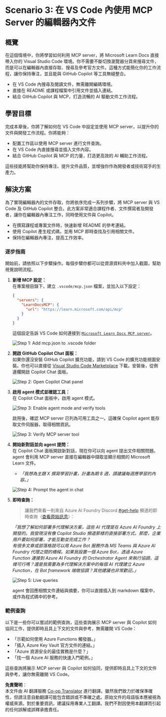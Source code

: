 <!--
CO_OP_TRANSLATOR_METADATA:
{
  "original_hash": "db532b1ec386c9ce38c791653dc3c881",
  "translation_date": "2025-07-14T06:47:56+00:00",
  "source_file": "09-CaseStudy/docs-mcp/solution/scenario3/README.md",
  "language_code": "hk"
}
-->
# Scenario 3: 在 VS Code 內使用 MCP Server 的編輯器內文件

## 概覽

在這個情境中，你將學習如何利用 MCP server，將 Microsoft Learn Docs 直接帶入你的 Visual Studio Code 環境。你不需要不斷切換瀏覽器分頁來搜尋文件，而是可以在編輯器內直接存取、搜尋及參考官方文件。這種方式能簡化你的工作流程，讓你保持專注，並且能與 GitHub Copilot 等工具無縫整合。

- 在 VS Code 內搜尋及閱讀文件，無需離開編碼環境。
- 直接在 README 或課程檔案中引用文件並插入連結。
- 結合 GitHub Copilot 與 MCP，打造流暢的 AI 驅動文件工作流程。

## 學習目標

完成本章後，你將了解如何在 VS Code 中設定並使用 MCP server，以提升你的文件與開發工作流程。你將能夠：

- 配置工作區以使用 MCP server 進行文件查詢。
- 在 VS Code 內直接搜尋並插入文件內容。
- 結合 GitHub Copilot 與 MCP 的力量，打造更高效的 AI 輔助工作流程。

這些技能將幫助你保持專注、提升文件品質，並增強你作為開發者或技術寫手的生產力。

## 解決方案

為了實現編輯器內的文件存取，你將依序完成一系列步驟，將 MCP server 與 VS Code 及 GitHub Copilot 整合。此方案非常適合課程作者、文件撰寫者及開發者，讓你在編輯器內專注工作，同時使用文件與 Copilot。

- 在撰寫課程或專案文件時，快速新增 README 的參考連結。
- 使用 Copilot 產生程式碼，並用 MCP 即時查找及引用相關文件。
- 保持在編輯器內專注，提高工作效率。

### 逐步指南

開始前，請依照以下步驟操作。每個步驟你都可以從資源資料夾中加入截圖，幫助視覺說明流程。

1. **新增 MCP 設定：**  
   在專案根目錄下，建立 `.vscode/mcp.json` 檔案，並加入以下設定：  
   ```json
   {
     "servers": {
       "LearnDocsMCP": {
         "url": "https://learn.microsoft.com/api/mcp"
       }
     }
   }
   ```  
   這個設定告訴 VS Code 如何連接到 [`Microsoft Learn Docs MCP server`](https://github.com/MicrosoftDocs/mcp)。

   ![Step 1: Add mcp.json to .vscode folder](../../../../../../translated_images/step1-mcp-json.c06a007fccc3edfaf0598a31903c9ec71476d9fd3ae6c1b2b4321fd38688ca4b.hk.png)
    
2. **開啟 GitHub Copilot Chat 面板：**  
   如果你還沒安裝 GitHub Copilot 擴充功能，請到 VS Code 的擴充功能視圖安裝。你也可以直接從 [Visual Studio Code Marketplace](https://marketplace.visualstudio.com/items?itemName=GitHub.copilot-chat) 下載。安裝後，從側邊欄開啟 Copilot Chat 面板。

   ![Step 2: Open Copilot Chat panel](../../../../../../translated_images/step2-copilot-panel.f1cc86e9b9b8cd1a85e4df4923de8bafee4830541ab255e3c90c09777fed97db.hk.png)

3. **啟用 agent 模式並確認工具：**  
   在 Copilot Chat 面板中，啟用 agent 模式。

   ![Step 3: Enable agent mode and verify tools](../../../../../../translated_images/step3-agent-mode.cdc32520fd7dd1d149c3f5226763c1d85a06d3c041d4cc983447625bdbeff4d4.hk.png)

   啟用後，確認 MCP server 已列為可用工具之一。這確保 Copilot agent 能存取文件伺服器，取得相關資訊。

   ![Step 3: Verify MCP server tool](../../../../../../translated_images/step3-verify-mcp-tool.76096a6329cbfecd42888780f322370a0d8c8fa003ed3eeb7ccd23f0fc50c1ad.hk.png)

4. **開始新對話並向 agent 提問：**  
   在 Copilot Chat 面板開啟新對話，現在你可以向 agent 提出文件相關問題。agent 會利用 MCP server 直接在編輯器中擷取並顯示相關的 Microsoft Learn 文件。

   - *「我想為主題 X 撰寫學習計畫，計畫為期 8 週，請建議每週應學習的內容。」*

   ![Step 4: Prompt the agent in chat](../../../../../../translated_images/step4-prompt-chat.12187bb001605efc5077992b621f0fcd1df12023c5dce0464f8eb8f3d595218f.hk.png)

5. **即時查詢：**

   > 讓我們來看一則來自 Azure AI Foundry Discord [#get-help](https://discord.gg/D6cRhjHWSC) 頻道的即時查詢（[查看原始訊息](https://discord.com/channels/1113626258182504448/1385498306720829572)）：
   
   *「我想了解如何部署多代理解決方案，這些 AI 代理是在 Azure AI Foundry 上開發的。我發現沒有像 Copilot Studio 頻道那樣的直接部署方式。那麼，企業用戶要如何部署，才能互動並完成工作？  
   有很多文章或部落格說可以用 Azure Bot 服務作為 MS Teams 與 Azure AI Foundry 代理之間的橋樑。如果我設置一個 Azure Bot，透過 Azure Function 連接到 Azure AI Foundry 的 Orchestrator Agent 來執行協調，這樣可行嗎？還是我需要為多代理解決方案中的每個 AI 代理建立 Azure Function，在 Bot framework 端做協調？其他建議也非常歡迎。」*

   ![Step 5: Live queries](../../../../../../translated_images/step5-live-queries.49db3e4a50bea27327e3cb18c24d263b7d134930d78e7392f9515a1c00264a7f.hk.png)

   agent 會回應相關文件連結與摘要，你可以直接插入到 markdown 檔案中，或作為程式碼中的參考。

### 範例查詢

以下是一些你可以嘗試的範例查詢，這些查詢展示 MCP server 與 Copilot 如何協同工作，提供即時且具上下文的文件與參考，無需離開 VS Code：

- 「示範如何使用 Azure Functions 觸發器。」
- 「插入 Azure Key Vault 官方文件的連結。」
- 「Azure 資源安全的最佳實務是什麼？」
- 「找一個 Azure AI 服務的快速入門範例。」

這些查詢將展示 MCP server 與 Copilot 如何協同，提供即時且具上下文的文件與參考，讓你無需離開 VS Code。

**免責聲明**：  
本文件由 AI 翻譯服務 [Co-op Translator](https://github.com/Azure/co-op-translator) 進行翻譯。雖然我們致力於確保準確性，但請注意自動翻譯可能包含錯誤或不準確之處。原始文件的母語版本應被視為權威來源。對於重要資訊，建議採用專業人工翻譯。我們不對因使用本翻譯而引起的任何誤解或誤釋承擔責任。